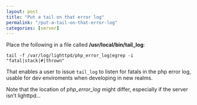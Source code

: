 ```yaml
---
layout: post
title: "Put a tail on that error log"
permalink: "/put-a-tail-on-that-error-log"
categories: [server]
---
```


Place the following in a file called <strong>/usr/local/bin/tail_log</strong>:

<code>tail -f /var/log/lighttpd/php_error_log|egrep -i "fatal|stack|#|thrown"</code>

That enables a user to issue <code>tail_log</code> to listen for fatals in the php error log, usable for dev enviroments when developing in new realms.

Note that the location of <em>php_error_log</em> might differ, especially if the server isn’t lighttpd…
